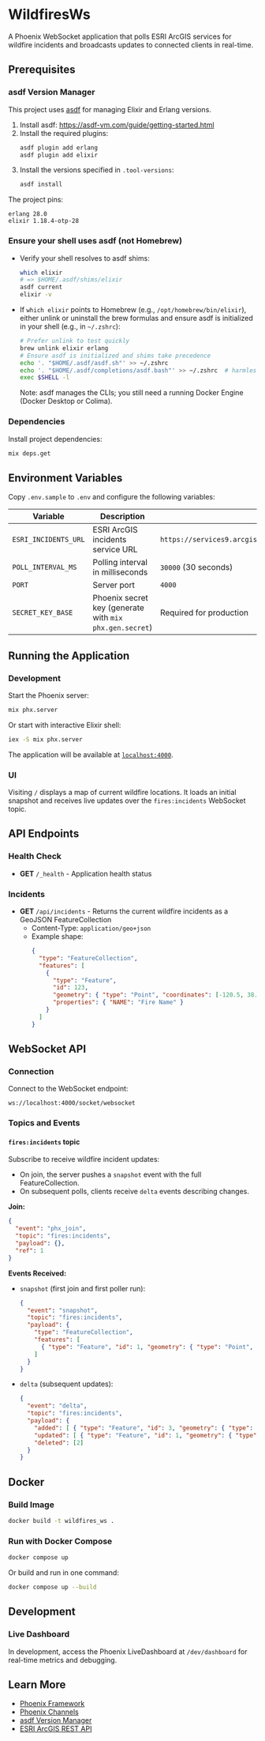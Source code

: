 # WildfiresWs

A Phoenix WebSocket application that polls ESRI ArcGIS services for wildfire incidents and broadcasts updates to connected clients in real-time.

## Prerequisites

### asdf Version Manager
This project uses [asdf](https://asdf-vm.com/) for managing Elixir and Erlang versions.

1. Install asdf: https://asdf-vm.com/guide/getting-started.html
2. Install the required plugins:
   ```bash
   asdf plugin add erlang
   asdf plugin add elixir
   ```
3. Install the versions specified in `.tool-versions`:
   ```bash
   asdf install
   ```

The project pins:

```
erlang 28.0
elixir 1.18.4-otp-28
```

### Ensure your shell uses asdf (not Homebrew)

- Verify your shell resolves to asdf shims:
  ```bash
  which elixir
  # => $HOME/.asdf/shims/elixir
  asdf current
  elixir -v
  ```
- If `which elixir` points to Homebrew (e.g., `/opt/homebrew/bin/elixir`), either unlink or uninstall the brew formulas and ensure asdf is initialized in your shell (e.g., in `~/.zshrc`):
  ```bash
  # Prefer unlink to test quickly
  brew unlink elixir erlang
  # Ensure asdf is initialized and shims take precedence
  echo '. "$HOME/.asdf/asdf.sh"' >> ~/.zshrc
  echo '. "$HOME/.asdf/completions/asdf.bash"' >> ~/.zshrc  # harmless on zsh
  exec $SHELL -l
  ```
  Note: asdf manages the CLIs; you still need a running Docker Engine (Docker Desktop or Colima).

### Dependencies
Install project dependencies:
```bash
mix deps.get
```

## Environment Variables

Copy `.env.sample` to `.env` and configure the following variables:

| Variable | Description | Default |
|----------|-------------|---------|
| `ESRI_INCIDENTS_URL` | ESRI ArcGIS incidents service URL | `https://services9.arcgis.com/RHVPKKiFTONKtxq3/arcgis/rest/services/USA_Wildfires_v1/FeatureServer/0/query` |
| `POLL_INTERVAL_MS` | Polling interval in milliseconds | `30000` (30 seconds) |
| `PORT` | Server port | `4000` |
| `SECRET_KEY_BASE` | Phoenix secret key (generate with `mix phx.gen.secret`) | Required for production |

## Running the Application

### Development
Start the Phoenix server:
```bash
mix phx.server
```

Or start with interactive Elixir shell:
```bash
iex -S mix phx.server
```

The application will be available at [`localhost:4000`](http://localhost:4000).

### UI
Visiting `/` displays a map of current wildfire locations. It loads an initial snapshot and receives live updates over the `fires:incidents` WebSocket topic.

## API Endpoints

### Health Check
- **GET** `/_health` - Application health status

### Incidents
- **GET** `/api/incidents` - Returns the current wildfire incidents as a GeoJSON FeatureCollection
  - Content-Type: `application/geo+json`
  - Example shape:
    ```json
    {
      "type": "FeatureCollection",
      "features": [
        {
          "type": "Feature",
          "id": 123,
          "geometry": { "type": "Point", "coordinates": [-120.5, 38.2] },
          "properties": { "NAME": "Fire Name" }
        }
      ]
    }
    ```

## WebSocket API

### Connection
Connect to the WebSocket endpoint:
```
ws://localhost:4000/socket/websocket
```

### Topics and Events

#### `fires:incidents` topic
Subscribe to receive wildfire incident updates:

- On join, the server pushes a `snapshot` event with the full FeatureCollection.
- On subsequent polls, clients receive `delta` events describing changes.

**Join:**
```json
{
  "event": "phx_join",
  "topic": "fires:incidents",
  "payload": {},
  "ref": 1
}
```

**Events Received:**
- `snapshot` (first join and first poller run):
  ```json
  {
    "event": "snapshot",
    "topic": "fires:incidents",
    "payload": {
      "type": "FeatureCollection",
      "features": [
        { "type": "Feature", "id": 1, "geometry": { "type": "Point", "coordinates": [-120.0, 38.0] }, "properties": { "NAME": "Alpha" } }
      ]
    }
  }
  ```
- `delta` (subsequent updates):
  ```json
  {
    "event": "delta",
    "topic": "fires:incidents",
    "payload": {
      "added": [ { "type": "Feature", "id": 3, "geometry": { "type": "Point", "coordinates": [-120.0, 38.0] }, "properties": { "NAME": "Charlie" } } ],
      "updated": [ { "type": "Feature", "id": 1, "geometry": { "type": "Point", "coordinates": [-120.0, 38.0] }, "properties": { "NAME": "Alpha Updated" } } ],
      "deleted": [2]
    }
  }
  ```

## Docker

### Build Image
```bash
docker build -t wildfires_ws .
```

### Run with Docker Compose
```bash
docker compose up
```

Or build and run in one command:
```bash
docker compose up --build
```

## Development

### Live Dashboard
In development, access the Phoenix LiveDashboard at `/dev/dashboard` for real-time metrics and debugging.

## Learn More

- [Phoenix Framework](https://www.phoenixframework.org/)
- [Phoenix Channels](https://hexdocs.pm/phoenix/channels.html)
- [asdf Version Manager](https://asdf-vm.com/)
- [ESRI ArcGIS REST API](https://developers.arcgis.com/rest/)
